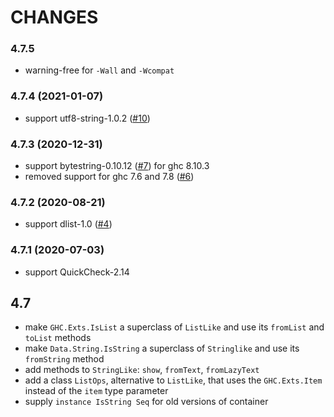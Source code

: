 CHANGES
=======

### 4.7.5

  - warning-free for `-Wall` and `-Wcompat`

### 4.7.4 (2021-01-07)

  - support utf8-string-1.0.2 ([#10](https://github.com/ddssff/listlike/issues/10))

### 4.7.3 (2020-12-31)

  - support bytestring-0.10.12 ([#7](https://github.com/ddssff/listlike/pull/7)) for ghc 8.10.3
  - removed support for ghc 7.6 and 7.8 ([#6](https://github.com/ddssff/listlike/issues/6))

### 4.7.2 (2020-08-21)

  - support dlist-1.0 ([#4](https://github.com/ddssff/listlike/issues/4))

### 4.7.1 (2020-07-03)

  - support QuickCheck-2.14

## 4.7

  - make `GHC.Exts.IsList` a superclass of `ListLike` and use its `fromList` and `toList` methods
  - make `Data.String.IsString` a superclass of `Stringlike` and use its `fromString` method
  - add methods to `StringLike`: `show`, `fromText`, `fromLazyText`
  - add a class `ListOps`, alternative to `ListLike`, that uses the `GHC.Exts.Item` instead of
    the `item` type parameter
  - supply `instance IsString Seq` for old versions of container
